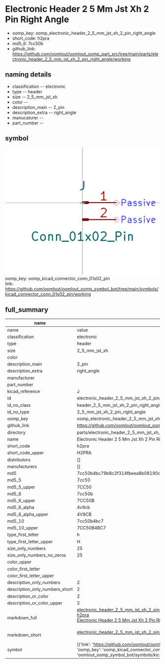 # Electronic Header 2 5 Mm Jst Xh 2 Pin Right Angle

  
* oomp_key: oomp_electronic_header_2_5_mm_jst_xh_2_pin_right_angle 
* short_code: h2pra
* md5_6: 7cc50b  
* github_link: https://github.com/oomlout/oomlout_oomp_part_src/tree/main/parts/electronic_header_2_5_mm_jst_xh_2_pin_right_angle/working  
## naming details
* classification -- electronic
* type -- header
* size -- 2_5_mm_jst_xh
* color -- 
* description_main -- 2_pin
* description_extra -- right_angle
* manucaturer -- 
* part_number -- 



## symbol

![](symbol/0/working/working_600.png)  
oomp_key: oomp_kicad_connector_conn_01x02_pin  
link: https://github.com/oomlout/oomlout_oomp_symbol_bot/tree/main/symbols/kicad_connector_conn_01x02_pin/working  


## full_summary
| name | value | 
| --- | --- | 
| name | value | 
| classification | electronic | 
| type | header | 
| size | 2_5_mm_jst_xh | 
| color |  | 
| description_main | 2_pin | 
| description_extra | right_angle | 
| manufacturer |  | 
| part_number |  | 
| kicad_reference | J | 
| id | electronic_header_2_5_mm_jst_xh_2_pin_right_angle | 
| id_no_class | header_2_5_mm_jst_xh_2_pin_right_angle | 
| id_no_type | 2_5_mm_jst_xh_2_pin_right_angle | 
| oomp_key | oomp_electronic_header_2_5_mm_jst_xh_2_pin_right_angle | 
| github_link | https://github.com/oomlout/oomlout_oomp_part_src/tree/main/parts/electronic_header_2_5_mm_jst_xh_2_pin_right_angle/working | 
| directory | parts/electronic_header_2_5_mm_jst_xh_2_pin_right_angle | 
| name | Electronic Header 2 5 Mm Jst Xh 2 Pin Right Angle | 
| short_code | h2pra | 
| short_code_upper | H2PRA | 
| distributors | [] | 
| manufacturers | [] | 
| md5 | 7cc50b4bc79b8c2f314fbeea8b08190d | 
| md5_5 | 7cc50 | 
| md5_5_upper | 7CC50 | 
| md5_6 | 7cc50b | 
| md5_6_upper | 7CC50B | 
| md5_6_alpha | 4v9cb | 
| md5_6_alpha_upper | 4V9CB | 
| md5_10 | 7cc50b4bc7 | 
| md5_10_upper | 7CC50B4BC7 | 
| type_first_letter | h | 
| type_first_letter_upper | H | 
| size_only_numbers | 25 | 
| size_only_numbers_no_zeros | 25 | 
| color_upper |  | 
| color_first_letter |  | 
| color_first_letter_upper |  | 
| description_only_numbers | 2 | 
| description_only_numbers_short | 2 | 
| description_or_color | 2 | 
| description_or_color_upper | 2 | 
| markdown_full | [electronic_header_2_5_mm_jst_xh_2_pin_right_angle](https://github.com/oomlout/oomlout_oomp_part_src/tree/main/parts/electronic_header_2_5_mm_jst_xh_2_pin_right_angle/working)<br>[h2pra](https://github.com/oomlout/oomlout_oomp_part_src/tree/main/parts/electronic_header_2_5_mm_jst_xh_2_pin_right_angle/working)<br>[Electronic Header 2 5 Mm Jst Xh 2 Pin Right Angle](https://github.com/oomlout/oomlout_oomp_part_src/tree/main/parts/electronic_header_2_5_mm_jst_xh_2_pin_right_angle/working)<br><br> | 
| markdown_short | [electronic_header_2_5_mm_jst_xh_2_pin_right_angle](https://github.com/oomlout/oomlout_oomp_part_src/tree/main/parts/electronic_header_2_5_mm_jst_xh_2_pin_right_angle/working)<br><br> | 
| symbol | [{'link': 'https://github.com/oomlout/oomlout_oomp_symbol_bot/tree/main/symbols/kicad_connector_conn_01x02_pin', 'oomp_key': 'oomp_kicad_connector_conn_01x02_pin', 'directory': 'oomlout_oomp_symbol_bot/symbols/kicad_connector_conn_01x02_pin//working/working.kicad_sym'}] | 
